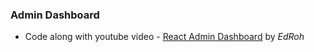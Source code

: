 ### Admin Dashboard
- Code along with youtube video - [React Admin Dashboard](https://youtu.be/wYpCWwD1oz0) by *EdRoh*